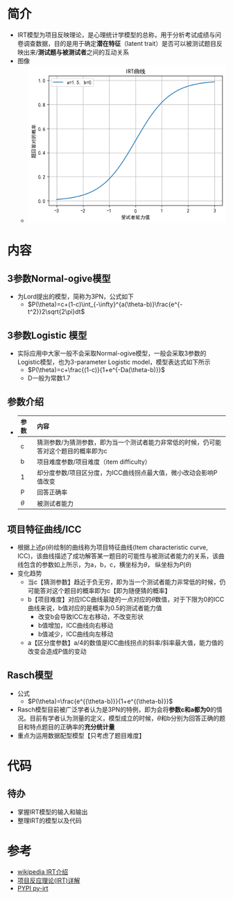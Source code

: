 # 简介

- IRT模型为项目反映理论，是心理统计学模型的总称，用于分析考试成绩与问卷调查数据，目的是用于确定**潜在特征**（latent trait）是否可以被测试题目反映出来/**测试题与被测试者**之间的互动关系
- 图像
  - ![IRTCurve](src/IRTCurve.png)


# 内容

## 3参数Normal-ogive模型

- 为Lord提出的模型，简称为3PN，公式如下
  - $P(\theta)=c+(1-c)\int_{-\infty}^{a(\theta-b)}\frac{e^{-t^2}}2\sqrt{2\pi}dt$

## 3参数Logistic 模型

- 实际应用中大家一般不会采取Normal-ogive模型，一般会采取3参数的Logistic模型，也为3-parameter Logistic model，模型表达式如下所示
  - $P(\theta)=c+\frac{(1-c)}{1+e^{-Da(\theta-b)}}$
  - D一般为常数1.7

## 参数介绍

- | 参数     | 内容                                                         |
  | -------- | ------------------------------------------------------------ |
  | c        | 猜测参数/为猜测参数，即为当一个测试者能力非常低的时候，仍可能答对这个题目的概率即为c |
  | b        | 项目难度参数/项目难度（item difficulty）                     |
  | 1        | 却分度参数/项目区分度，为ICC曲线拐点最大值，微小改动会影响P值改变 |
  | P        | 回答正确率                                                   |
  | $\theta$ | 被测试者能力                                                 |

## 项目特征曲线/ICC

- 根据上述$p(\theta)$绘制的曲线称为项目特征曲线(Item characteristic curve, ICC)，该曲线描述了成功解答某一题目的可能性与被测试者能力的关系，该曲线包含的参数如上所示，为a，b，c，横坐标为$\theta$， 纵坐标为$P(\theta)$
- 变化趋势
  - 当c【猜测参数】趋近于负无穷，即为当一个测试者能力非常低的时候，仍可能答对这个题目的概率即为c【即为随便猜的概率】
  - b【项目难度】对应ICC曲线最陡的一点对应的$\theta$数值，对于下限为0的ICC曲线来说，b值对应的是概率为0.5的测试者能力值
    - 改变b会导致ICC左右移动，不改变形状
    - b值增加，ICC曲线向右移动
    - b值减少，ICC曲线向左移动
  - a【区分度参数】a/4的数值是ICC曲线拐点的斜率/斜率最大值，能力值的改变会造成P值的变动

## Rasch模型

- 公式
  - $P(\theta)=\frac{e^{(\theta-b)}}{1+e^{(\theta-b)}}$
- Rasch模型目前被广泛学者认为是3PN的特例，即为会将**参数c和a都为0**的情况。目前有学者认为测量的定义，模型成立的时候，$\theta$和b分别为回答正确的题目和特点题目的正确率的**充分统计量**
- 重点为运用数据配型模型【只考虑了题目难度】

# 代码

## 待办

- 掌握IRT模型的输入和输出
- 整理IRT的模型以及代码

# 参考

- [wikipedia IRT介绍](https://zh.wikipedia.org/wiki/%E9%A1%B9%E7%9B%AE%E5%8F%8D%E5%BA%94%E7%90%86%E8%AE%BA)
- [项目反应理论(IRT)详解](https://zhuanlan.zhihu.com/p/367628823)
- [PYPI py-irt](https://pypi.org/project/py-irt/)